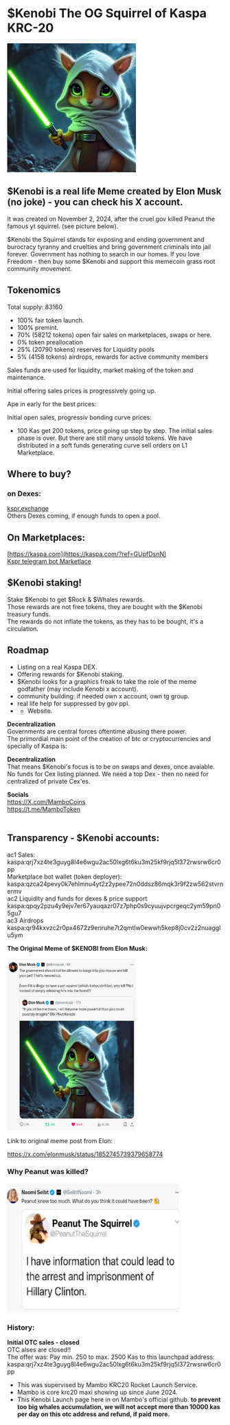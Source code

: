 # $Kenobi The OG Squirrel of Kaspa KRC-20

<img src="https://raw.githubusercontent.com/Mambo-Token/MamboLaunchPad/refs/heads/main/logos/Kenobi-Logo510.jpg" width="300" height="300">

## $Kenobi is a real life Meme created by Elon Musk (no joke) - you can check his X account.

It was created on November 2, 2024, after the cruel gov killed Peanut the famous yt squirrel. (see picture below).

$Kenobi the Squirrel stands for exposing and ending government and burocracy tyranny and cruelties
and bring government criminals into jail forever.
Government has nothing to search in our homes.
If you love Freedom - then buy some $Kenobi and support this memecoin grass root community movement.

## Tokenomics
Total supply: 83160
- 100% fair token launch.
- 100% premint. 
- 70% (58212 tokens) open fair sales on marketplaces, swaps or here.
- 0% token preallocation
- 25% (20790 tokens) reserves for Liquidity pools
- 5% (4158 tokens) airdrops, rewards for active community members
  
Sales funds are used for liquidity, market making of the token and maintenance.

Initial offering sales prices is progressively going up.

Ape in early for the best prices:

Initial open sales, progressiv bonding curve prices: 
- 100 Kas get 200 tokens, price going up step by step.
The initial sales phase is over. But there are still many unsold tokens.
We have distributed in a soft funds generating curve sell orders on L1 Marketplace.

## Where to buy?
### on Dexes:  
[kspr.exchange](https://app.kspr.exchange/?ref=Mambo)  
Others Dexes coming, if enough funds to open a pool.  
## On Marketplaces: <br>  
[https://kaspa.com](https://kaspa.com/?ref=GUpfDsnN)  
[Kspr telegram bot Marketlace](https://t.me/kspr_home_bot?start=PS8u4w)   

## $Kenobi staking!
Stake $Kenobi to get $Rock & $Whales rewards.  
Those rewards are not free tokens, they are bought with the $Kenobi treasury funds.  
The rewards do not inflate the tokens, as they has to be bought, it's a circulation.  

## Roadmap  
- Listing on a real Kaspa DEX.
- Offering rewards for $Kenobi staking.  
- $Kenobi looks for a graphics freak to take the role of the meme godfather (may include Kenobi x account).  
- community building: if needed own x account, own tg group.  
- real life help for suppressed by gov ppl.
- - Website.  

**Decentralization**  
Governments are central forces oftentime abusing there power.  
The primordial main point of the creation of btc or cryptocurrencies and specially of Kaspa is:  

**Decentralization**  
That means $Kenobi's focus is to be on swaps and dexes, once avaiable.  
No funds for Cex listing planned. We need a top Dex - then no need for centralized of private Cex'es.  

**Socials**  
https://X.com/MamboCoins   
https://t.me/MamboToken  
<br>

## Transparency - $Kenobi accounts:  
ac1 Sales: <br>
kaspa:qrj7xz4te3guyg8l4e6wgu2ac50lxg6t6ku3m25kf9rjq5l372rwsrw6cr0pp <br>
Marketplace bot wallet (token deployer): <br>
kaspa:qzca24pevy0k7ehlmnu4yt2z2ypee72n0ddsz86mqk3r9f2zw562stvrnermv <br>
ac2 Liquidity and funds for dexes & price support  <br>
kaspa:qpqy2pzu4y9ejv7er67yauqazr07z7php0s9cyuujvpcrgeqc2ym59pn05gu7 <br>
ac3 Airdrops <br>
kaspa:qr94kxvzc2r0px4672z9enruhe7t2qmtlw0ewwh5kep8j0cv2z2nuagglu5ym <br>


**The Original Meme of $KENOBI from Elon Musk:**

<img src="https://raw.githubusercontent.com/Mambo-Token/MamboLaunchPad/refs/heads/main/Projects/images/Kenobi-squirrelElonMuskPost_2024-10-19_20-54-49.png" width="300" height="400">

Link to original meme post from Elon:

https://x.com/elonmusk/status/1852745739379658774

### Why Peanut was killed? 
<img src="https://raw.githubusercontent.com/Mambo-Token/MamboLaunchPad/refs/heads/main/Projects/images/Peanut-knew-toomuch_2024-11-03_11-41.png" width="400" height="300">

### History:
**Initial OTC sales - closed**  
OTC alses are closed!!  
The offer was: Pay min. 250 to max. 2500 Kas to this launchpad address:  
kaspa:qrj7xz4te3guyg8l4e6wgu2ac50lxg6t6ku3m25kf9rjq5l372rwsrw6cr0pp  
- This was supervised by Mambo KRC20 Rocket Launch Service.  
- Mambo is core krc20 maxi showing up since June 2024.  
- This Kenobi Launch page here in on Mambo's official github.
**to prevent too big whales accumulation, we will not accept more than 10000 kas per day on this otc address and refund, if paid more.**
